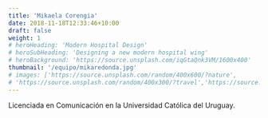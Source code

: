 ```yaml
---
title: 'Mikaela Corengia'
date: 2018-11-18T12:33:46+10:00
draft: false
weight: 1
# heroHeading: 'Modern Hospital Design'
# heroSubHeading: 'Designing a new modern hospital wing'
# heroBackground: 'https://source.unsplash.com/iqGtaQnk3VM/1600x400'
thumbnail: '/equipo/mikaredonda.jpg'
# images: ['https://source.unsplash.com/random/400x600/?nature', 
# 'https://source.unsplash.com/random/400x300/?travel','https://source.unsplash.com/random/400x300/?architecture','https://source.unsplash.com/random/400x600/?buildings','https://source.unsplash.com/random/400x300/?city','https://source.unsplash.com/random/400x600/?business']
---
```


Licenciada en Comunicación en la Universidad Católica del Uruguay.
